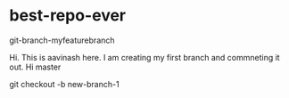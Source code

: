 # best-repo-ever
 git-branch-myfeaturebranch

Hi.
This is aavinash here.
I am creating my first branch and commneting it out. 
Hi 
 master
 
 git checkout -b new-branch-1
